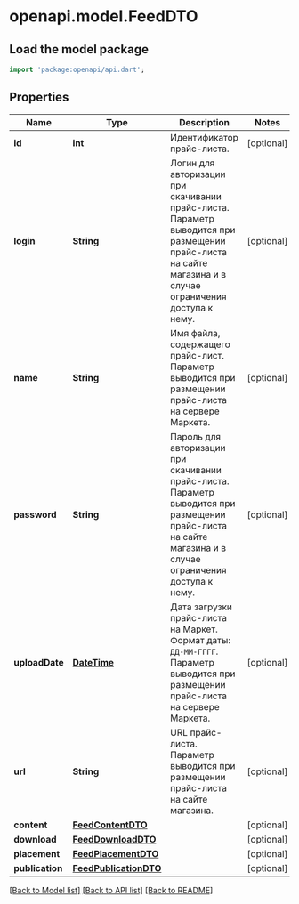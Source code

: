 # openapi.model.FeedDTO

## Load the model package
```dart
import 'package:openapi/api.dart';
```

## Properties
Name | Type | Description | Notes
------------ | ------------- | ------------- | -------------
**id** | **int** | Идентификатор прайс-листа. | [optional] 
**login** | **String** | Логин для авторизации при скачивании прайс-листа. Параметр выводится при размещении прайс-листа на сайте магазина и в случае ограничения доступа к нему.  | [optional] 
**name** | **String** | Имя файла, содержащего прайс-лист. Параметр выводится при размещении прайс-листа на сервере Маркета.  | [optional] 
**password** | **String** | Пароль для авторизации при скачивании прайс-листа. Параметр выводится при размещении прайс-листа на сайте магазина и в случае ограничения доступа к нему.  | [optional] 
**uploadDate** | [**DateTime**](DateTime.md) | Дата загрузки прайс-листа на Маркет.  Формат даты: `ДД-ММ-ГГГГ`.  Параметр выводится при размещении прайс-листа на сервере Маркета.  | [optional] 
**url** | **String** | URL прайс-листа. Параметр выводится при размещении прайс-листа на сайте магазина.  | [optional] 
**content** | [**FeedContentDTO**](FeedContentDTO.md) |  | [optional] 
**download** | [**FeedDownloadDTO**](FeedDownloadDTO.md) |  | [optional] 
**placement** | [**FeedPlacementDTO**](FeedPlacementDTO.md) |  | [optional] 
**publication** | [**FeedPublicationDTO**](FeedPublicationDTO.md) |  | [optional] 

[[Back to Model list]](../README.md#documentation-for-models) [[Back to API list]](../README.md#documentation-for-api-endpoints) [[Back to README]](../README.md)


